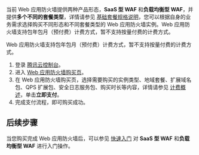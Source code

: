 当前 Web 应用防火墙提供两种产品形态，**SaaS 型 WAF** 和**负载均衡型 WAF**，并提供**多个不同的套餐类型**，详情请参见 [基础套餐规格说明](https://cloud.tencent.com/document/product/627/11730#base)，您可以根据自身的业务需求选择购买不同形态和不同套餐类型的 Web 应用防火墙实例。Web 应用防火墙支持包年包月（预付费）计费方式，暂不支持按量付费的计费方式。

Web 应用防火墙支持包年包月（预付费）计费方式，暂不支持按量付费的计费方式。

1. 登录 [腾讯云控制台](https://console.cloud.tencent.com/)。
2. 进入 [Web 应用防火墙购买页](https://buy.cloud.tencent.com/buy/waf)。
3. 在 Web 应用防火墙购买页，选择需要购买的实例类型、地域套餐、扩展域名包、QPS 扩展包、安全日志服务包、购买时长等内容，详情请参见 [计费概述](https://cloud.tencent.com/document/product/627/11730)，单击**立即支付**。
4. 完成支付流程，即可购买成功。

## 后续步骤
当您购买完成 Web 应用防火墙后，可以参见 [快速入门](https://cloud.tencent.com/document/product/627/18635) 对 **SaaS 型 WAF** 和**负载均衡型 WAF** 进行入门操作。
